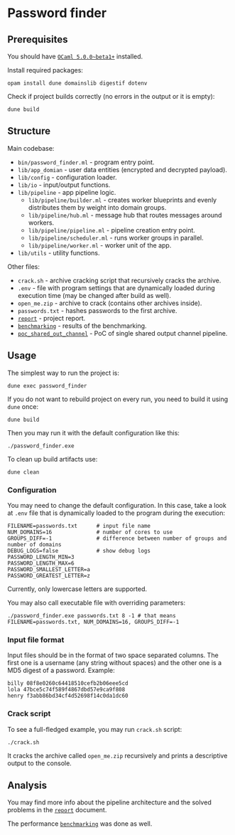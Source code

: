 # Password finder

## Prerequisites

You should have [`OCaml 5.0.0~beta1+`](https://github.com/ocaml-multicore/awesome-multicore-ocaml#installation) installed.

Install required packages:
```
opam install dune domainslib digestif dotenv
```

Check if project builds correctly (no errors in the output or it is empty):
```
dune build
```

## Structure

Main codebase:
- `bin/password_finder.ml` - program entry point.
- `lib/app_domian` - user data entities (encrypted and decrypted payload).
- `lib/config` - configuration loader.
- `lib/io` - input/output functions.
- `lib/pipeline` - app pipeline logic.
  - `lib/pipeline/builder.ml` - creates worker blueprints and evenly distributes them by weight into domain groups.
  - `lib/pipeline/hub.ml` - message hub that routes messages around workers.
  - `lib/pipeline/pipeline.ml` - pipeline creation entry point.
  - `lib/pipeline/scheduler.ml` - runs worker groups in parallel.
  - `lib/pipeline/worker.ml` - worker unit of the app.
- `lib/utils` - utility functions.

Other files:
- `crack.sh` - archive cracking script that recursively cracks the archive.
- `.env` - file with program settings that are dynamically loaded during execution time (may be changed after build as well).
- `open_me.zip` - archive to crack (contains other archives inside).
- `passwords.txt` - hashes passwords to the first archive.
- [`report`](report) - project report.
- [`benchmarking`](benchmarking) - results of the benchmarking.
- [`poc_shared_out_channel`](poc_shared_out_channel) - PoC of single shared output channel pipeline.

## Usage

The simplest way to run the project is:
```
dune exec password_finder
```

If you do not want to rebuild project on every run, you need to build it using `dune` once:
```
dune build
```

Then you may run it with the default configuration like this:
```
./password_finder.exe
```

To clean up build artifacts use:
```
dune clean
```

### Configuration

You may need to change the default configuration. In this case, take a look at `.env` file that is dynamically loaded to the program during the execution:
```
FILENAME=passwords.txt      # input file name
NUM_DOMAINS=16              # number of cores to use
GROUPS_DIFF=-1              # difference between number of groups and number of domains
DEBUG_LOGS=false            # show debug logs
PASSWORD_LENGTH_MIN=3
PASSWORD_LENGTH_MAX=6
PASSWORD_SMALLEST_LETTER=a
PASSWORD_GREATEST_LETTER=z
```

Currently, only lowercase letters are supported.

You may also call executable file with overriding parameters:
```
./password_finder.exe passwords.txt 8 -1 # that means FILENAME=passwords.txt, NUM_DOMAINS=16, GROUPS_DIFF=-1
```

### Input file format

Input files should be in the format of two space separated columns. The first one is a username (any string without spaces) and the other one is a MD5 digest of a password. Example:
```
billy 08f8e0260c64418510cefb2b06eee5cd
lola 47bce5c74f589f4867dbd57e9ca9f808
henry f3abb86bd34cf4d52698f14c0da1dc60
```

### Crack script

To see a full-fledged example, you may run `crack.sh` script:
```
./crack.sh
```
It cracks the archive called `open_me.zip` recursively and prints a descriptive output to the console.

## Analysis

You may find more info about the pipeline architecture and the solved problems in the [`report`](report/report.pdf) document.

The performance [`benchmarking`](benchmarking) was done as well.
